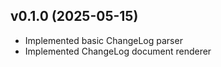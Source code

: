 ## v0.1.0 (2025-05-15)
* Implemented basic ChangeLog parser
* Implemented ChangeLog document renderer
